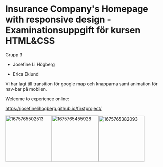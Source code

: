 # Insurance Company's Homepage with responsive design - Examinationsuppgift för kursen HTML&CSS
 
Grupp 3

* Josefine Li Högberg

* Erica Eklund

Vi har lagt till transition för google map och knapparna samt animation för nav-bar på mobilen. 

Welcome to experience online:

https://josefinelihogberg.github.io/firstproject/

<img width="148" alt="1675765502513" src="https://user-images.githubusercontent.com/97985695/217219085-fc35bd33-d67d-4cdd-bf71-8c9818d20ff7.png"><img width="148" alt="1675765455928" src="https://user-images.githubusercontent.com/97985695/217218933-5dc16e2b-41d4-4fb6-9a3a-88b32584aff6.png"><img width="147" alt="1675765382093" src="https://user-images.githubusercontent.com/97985695/217218685-3a42e2ad-f637-43e0-8557-4836a8a0b880.png">

















